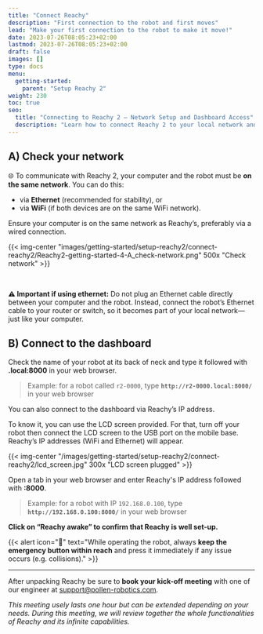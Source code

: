 ```yaml
---
title: "Connect Reachy"
description: "First connection to the robot and first moves"
lead: "Make your first connection to the robot to make it move!"
date: 2023-07-26T08:05:23+02:00
lastmod: 2023-07-26T08:05:23+02:00
draft: false
images: []
type: docs
menu:
  getting-started:
    parent: "Setup Reachy 2"
weight: 230
toc: true
seo:
  title: "Connecting to Reachy 2 – Network Setup and Dashboard Access"
  description: "Learn how to connect Reachy 2 to your local network and access its web-based dashboard using a hostname or IP address."
---
```


## A) Check your network

🌐 To communicate with Reachy 2, your computer and the robot must be **on the same network**. You can do this:
- via **Ethernet** (recommended for stability), or
- via **WiFi** (if both devices are on the same WiFi network).  

Ensure your computer is on the same network as Reachy’s, preferably via a wired connection.

{{< img-center "images/getting-started/setup-reachy2/connect-reachy2/Reachy2-getting-started-4-A_check-network.png" 500x "Check network" >}}

<br>

**⚠️ Important if using ethernet:**
Do not plug an Ethernet cable directly between your computer and the robot.
Instead, connect the robot’s Ethernet cable to your router or switch, so it becomes part of your local network—just like your computer.

## B) Connect to the dashboard

Check the name of your robot at its back of neck and type it followed with **.local:8000** in your web browser.  

> Example: for a robot called `r2-0000`, type **`http://r2-0000.local:8000/`** in your web browser

You can also connect to the dashboard via Reachy’s IP address.

To know it, you can use the LCD screen provided. For that, turn off your robot then connect the LCD screen to the USB port on the mobile base. Reachy’s IP addresses (WiFi and Ethernet) will appear.  

{{< img-center "/images/getting-started/setup-reachy2/connect-reachy2/lcd_screen.jpg" 300x "LCD screen plugged" >}}  

Open a tab in your web browser and enter Reachy's IP address followed with **:8000**.  

> Example: for a robot with IP `192.168.0.100`, type **`http://192.168.0.100:8000/`** in your web browser

**Click on “Reachy awake” to confirm that Reachy is well set-up.**

{{< alert icon="🔴" text="While operating the robot, always <b>keep the emergency button within reach</b> and press it immediately if any issue occurs (e.g. collisions)." >}}


---

After unpacking Reachy be sure to **book your kick-off meeting** with one of our engineer at [support@pollen-robotics.com](mailto:support@pollen-robotics.com). 

*This meeting usely lasts one hour but can be extended depending on your needs. During this meeting, we will review together the whole functionalities of Reachy and its infinite capabilities.*